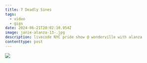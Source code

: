 ```yaml
---
title: 7 Deadly Sines
tags:
  - video
  - gigs
date: 2024-06-21T20:02:10.954Z
image: janie-alanza-13-.jpg
description: livecode NYC pride show @ wonderville with alanza
contenttype: post
---
```

![](janie-alanza-6-.jpg)